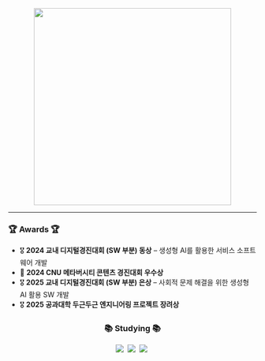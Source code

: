 <!--타이틀 부분-->
<div align="center">
  <img src="https://media1.tenor.com/m/Z0gQw-L03vAAAAAd/park-myeongsu-study.gif" style="width: 400px; height: auto;" />
</div>

<hr>

<h3>🏆 Awards 🏆</h3>
<ul>
  <li>🎖️ <strong>2024 교내 디지털경진대회 (SW 부분) 동상</strong> 
        – 생성형 AI를 활용한 서비스 소프트웨어 개발</li>
  <li>🏅 <strong>2024 CNU 메타버시티 콘텐츠 경진대회 우수상</strong></li>
  <li>🎖️ <strong>2025 교내 디지털경진대회 (SW 부분) 은상</strong> 
        – 사회적 문제 해결을 위한 생성형 AI 활용 SW 개발</li>
  <li>🎖️ <strong>2025 공과대학 두근두근 엔지니어링 프로젝트 장려상</strong></li>
</ul>

<h3 align="center">📚 Studying 📚</h3>
<div align="center">
  <img src="https://img.shields.io/badge/Python-007ACC.svg?style=for-the-badge&logo=Python&logoColor=white" />&nbsp
  <img src="https://img.shields.io/badge/MySQL%20Query-FF4154?style=for-the-badge&logo=MySQL%20query&logoColor=white" />&nbsp
  <img src="https://img.shields.io/badge/Recoil-3578E5?style=for-the-badge&logo=recoil&logoColor=white" />&nbsp
</div>
